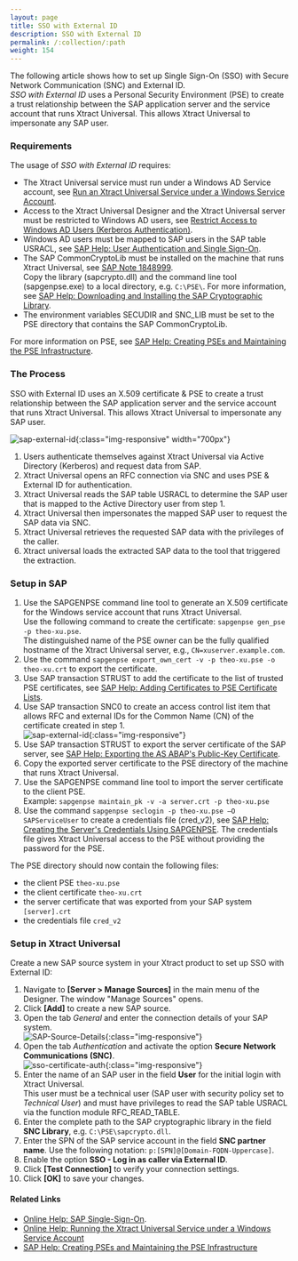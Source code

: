 ```yaml
---
layout: page
title: SSO with External ID
description: SSO with External ID
permalink: /:collection/:path
weight: 154
---
```


The following article shows how to set up Single Sign-On (SSO) with Secure Network Communication (SNC) and External ID.<br>
*SSO with External ID* uses a Personal Security Environment (PSE) to create a trust relationship between the SAP application server and the service account that runs Xtract Universal.
This allows Xtract Universal to impersonate any SAP user.<br>

### Requirements

The usage of *SSO with External ID* requires:
- The Xtract Universal service must run under a Windows AD Service account, see [Run an Xtract Universal Service under a Windows Service Account](https://help.theobald-software.com/en/xtract-universal/advanced-techniques/service-account).
- Access to the Xtract Universal Designer and the Xtract Universal server must be restricted to Windows AD users, see [Restrict Access to Windows AD Users (Kerberos Authentication)](https://help.theobald-software.com/en/xtract-universal/security/server-security#restrict-access-to-windows-ad-users-kerberos-authentication).<br>
- Windows AD users must be mapped to SAP users in the SAP table USRACL, see [SAP Help: User Authentication and Single Sign-On](https://help.sap.com/docs/SAP_NETWEAVER_750/e815bb97839a4d83be6c4fca48ee5777/e54344b6d24a05408ca4faa94554e851.html?locale=en-US). <!---[SAP Help: Mapping Windows Users to SAP Users for Kerberos SSO](https://help.sap.com/saphelp_ewm900/helpdata/en/44/0efeafb9920d1be10000000a114a6b/frameset.htm)--->
- The SAP CommonCryptoLib must be installed on the machine that runs Xtract Universal, see [SAP Note 1848999](https://launchpad.support.sap.com/#/notes/1848999).<br>
Copy the library (sapcrypto.dll) and the command line tool (sapgenpse.exe) to a local directory, e.g. `C:\PSE\`.
For more information, see [SAP Help: Downloading and Installing the SAP Cryptographic Library](https://help.sap.com/docs/SAP_IDENTITY_MANAGEMENT/4773a9ae1296411a9d5c24873a8d418c/3d4ece540ae64e30997498025e37f686.html?locale=en-US).
- The environment variables SECUDIR and SNC_LIB must be set to the PSE directory that contains the SAP CommonCryptoLib.

For more information on PSE, see [SAP Help: Creating PSEs and Maintaining the PSE Infrastructure](https://help.sap.com/doc/saphelp_nw73ehp1/7.31.19/en-us/59/6b653a0c52425fe10000000a114084/frameset.htm).
<!---For more information on environment variables, see [Microsoft Documentation: ]().--->

### The Process

SSO with External ID uses an X.509 certificate & PSE to create a trust relationship between the SAP application server and the service account that runs Xtract Universal.
This allows Xtract Universal to impersonate any SAP user.

![sap-external-id](/img/contents/xu/sso-with-external-id.png){:class="img-responsive" width="700px"}

1. Users authenticate themselves against Xtract Universal via Active Directory (Kerberos) and request data from SAP.
2. Xtract Universal opens an RFC connection via SNC and uses PSE & External ID for authentication.
3. Xtract Universal reads the SAP table USRACL to determine the SAP user that is mapped to the Active Directory user from step 1.
4. Xtract Universal then impersonates the mapped SAP user to request the SAP data via SNC.
5. Xtract Universal retrieves the requested SAP data with the privileges of the caller.
6. Xtract universal loads the extracted SAP data to the tool that triggered the extraction.


### Setup in SAP

1. Use the SAPGENPSE command line tool to generate an X.509 certificate for the Windows service account that runs Xtract Universal. <br>
Use the following command to create the certificate: `sapgenpse gen_pse -p theo-xu.pse`.<br>
The distinguished name of the PSE owner can be the fully qualified hostname of the Xtract Universal server, e.g., `CN=xuserver.example.com`. 
2. Use the command `sapgenpse export_own_cert -v -p theo-xu.pse -o theo-xu.crt` to export the certificate.<br>
3. Use SAP transaction STRUST to add the certificate to the list of trusted PSE certificates, see [SAP Help: Adding Certificates to PSE Certificate Lists](https://help.sap.com/docs/SAP_NETWEAVER_750/280f016edb8049e998237fcbd80558e7/798e9421e00b4dc1ade3d4199ac60837-35.html?locale=en-US).
4. Use SAP transaction SNC0 to create an access control list item that allows RFC and external IDs for the Common Name (CN) of the certificate created in step 1.<br>
![sap-external-id](/img/contents/sap-external-id.png){:class="img-responsive"}
5. Use SAP transaction STRUST to export the server certificate of the SAP server, see [SAP Help: Exporting the AS ABAP's Public-Key Certificate](https://help.sap.com/saphelp_SNC700_ehp01/helpdata/en/47/d84e3c719d1742e10000000a11405a/frameset.htm).
6. Copy the exported server certificate to the PSE directory of the machine that runs Xtract Universal.
7. Use the SAPGENPSE command line tool to import the server certificate to the client PSE.<br>
Example: `sapgenpse maintain_pk -v -a server.crt -p theo-xu.pse`
8. Use the command `sapgenpse seclogin -p theo-xu.pse –O SAPServiceUser` to create a credentials file (cred_v2), see [SAP Help: Creating the Server's Credentials Using SAPGENPSE](https://help.sap.com/saphelp_snc70/helpdata/en/32/ce2e3ad962a51ae10000000a11402f/frameset.htm). 
The credentials file gives Xtract Universal access to the PSE without providing the password for the PSE.

The PSE directory should now contain the following files:
- the client PSE `theo-xu.pse`
- the client certificate `theo-xu.crt`
- the server certificate that was exported from your SAP system `[server].crt`
- the credentials file `cred_v2`

### Setup in Xtract Universal

Create a new SAP source system in your Xtract product to set up SSO with External ID:

1. Navigate to **[Server > Manage Sources]** in the main menu of the Designer. The window "Manage Sources" opens.
2. Click **[Add]** to create a new SAP source.
3. Open the tab *General* and enter the connection details of your SAP system. <br>
![SAP-Source-Details](/img/contents/xu/sap_source-details.png){:class="img-responsive"}
4. Open the tab *Authentication* and activate the option **Secure Network Communications (SNC)**.<br>
![sso-certificate-auth](/img/contents/xu/sso-external-id-source.png){:class="img-responsive"}
5. Enter the name of an SAP user in the field **User** for the initial login with Xtract Universal. <br>
This user must be a technical user (SAP user with security policy set to *Technical User*) and must have privileges to read the SAP table USRACL via the function module RFC_READ_TABLE. 
6. Enter the complete path to the SAP cryptographic library in the field **SNC Library**, e.g. `C:\PSE\sapcrypto.dll`.
7. Enter the SPN of the SAP service account in the field **SNC partner name**. Use the following notation: `p:[SPN]@[Domain-FQDN-Uppercase]`. 
8. Enable the option **SSO - Log in as caller via External ID**.
9. Click **[Test Connection]** to verify your connection settings.
10. Click **[OK]** to save your changes. 


#### Related Links
- [Online Help: SAP Single-Sign-On](https://help.theobald-software.com/en/xtract-universal/advanced-techniques/sap-single-sign-on).<br>
- [Online Help: Running the Xtract Universal Service under a Windows Service Account](https://help.theobald-software.com/en/xtract-universal/advanced-techniques/service-account)
- [SAP Help: Creating PSEs and Maintaining the PSE Infrastructure](https://help.sap.com/doc/saphelp_nw73ehp1/7.31.19/en-us/59/6b653a0c52425fe10000000a114084/frameset.htm)
